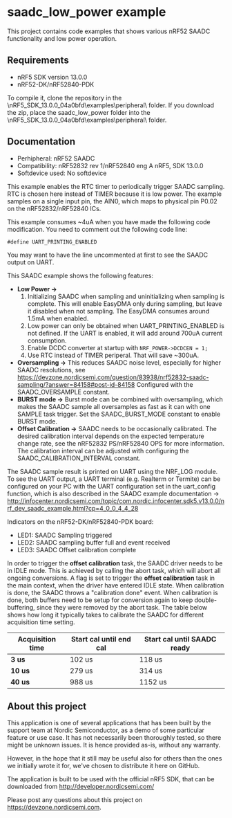 saadc_low_power example
==================

 This project contains code examples that shows various nRF52 SAADC functionality and low power operation.
 
Requirements
------------
- nRF5 SDK version 13.0.0
- nRF52-DK/nRF52840-PDK

To compile it, clone the repository in the \nRF5_SDK_13.0.0_04a0bfd\examples\peripheral\ folder. If you download the zip, place the saadc_low_power folder into the \nRF5_SDK_13.0.0_04a0bfd\examples\peripheral\ folder.

Documentation
-----------------
- Perhipheral: nRF52 SAADC
- Compatibility: nRF52832 rev 1/nRF52840 eng A nRF5, SDK 13.0.0
- Softdevice used: No softdevice
  
This example enables the RTC timer to periodically trigger SAADC sampling. RTC is chosen here instead of TIMER because it is low power. The example samples on a single input pin, the AIN0, which maps to physical pin P0.02 on the nRF52832/nRF52840 ICs.

This example consumes ~4uA when you have made the following code modification. You need to comment out the following code line:

    #define UART_PRINTING_ENABLED

You may want to have the line uncommented at first to see the SAADC output on UART. 

This SAADC example shows the following features:
- **Low Power ->**    
    1) Initializing SAADC when sampling and uninitializing when sampling is complete. This will enable EasyDMA only during sampling, but leave it disabled when not sampling. The EasyDMA consumes around 1.5mA when enabled.    
    2) Low power can only be obtained when UART_PRINTING_ENABLED is not defined. If the UART is enabled, it will add around 700uA current consumption.  
    3) Enable DCDC converter at startup with `NRF_POWER->DCDCEN = 1;`  
    4) Use RTC instead of TIMER periperal. That will save ~300uA.
- **Oversampling ->** This reduces SAADC noise level, especially for higher SAADC resolutions, see https://devzone.nordicsemi.com/question/83938/nrf52832-saadc-sampling/?answer=84158#post-id-84158   Configured with the SAADC_OVERSAMPLE constant.
- **BURST mode ->** Burst mode can be combined with oversampling, which makes the SAADC sample all oversamples as fast as it can with one SAMPLE task trigger. Set the SAADC_BURST_MODE constant to enable BURST mode.
- **Offset Calibration ->** SAADC needs to be occasionally calibrated. The desired calibration interval depends on the expected temperature change rate, see the nRF52832 PS/nRF52840 OPS for more information. The calibration interval can be adjusted with configuring the SAADC_CALIBRATION_INTERVAL constant.

The SAADC sample result is printed on UART using the NRF_LOG module. To see the UART output, a UART terminal (e.g. Realterm or Termite) can be configured on your PC with the UART configuration set in the uart_config function, which is also described in the SAADC example documentation -> http://infocenter.nordicsemi.com/topic/com.nordic.infocenter.sdk5.v13.0.0/nrf_dev_saadc_example.html?cp=4_0_0_4_4_28
  
Indicators on the nRF52-DK/nRF52840-PDK board:
- LED1: SAADC Sampling triggered 
- LED2: SAADC sampling buffer full and event received
- LED3: SAADC Offset calibration complete

In order to trigger the **offset calibration** task, the SAADC driver needs to be in IDLE mode. This is achieved by calling the abort task, which will abort all ongoing conversions. A flag is set to trigger the **offset calibration** task in the main context, when the driver have entered IDLE state. When calibration is done, the SAADC throws a "calibration done" event. When calibration is done, both buffers need to be setup for conversion again to keep double-buffering, since they were removed by the abort task. The table below shows how long it typically takes to calibrate the SAADC for different acquisition time setting.

Acquisition time | Start cal until end cal | Start cal until SAADC ready
--------- | --------- | ---------
**3 us** | 102 us | 118 us
**10 us** | 279 us | 314 us
**40 us** | 988 us | 1152 us

About this project
------------------
This application is one of several applications that has been built by the support team at Nordic Semiconductor, as a demo of some particular feature or use case. It has not necessarily been thoroughly tested, so there might be unknown issues. It is hence provided as-is, without any warranty. 

However, in the hope that it still may be useful also for others than the ones we initially wrote it for, we've chosen to distribute it here on GitHub. 

The application is built to be used with the official nRF5 SDK, that can be downloaded from http://developer.nordicsemi.com/

Please post any questions about this project on https://devzone.nordicsemi.com.
